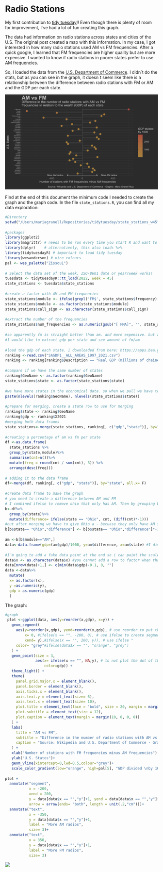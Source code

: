 Radio Stations
================

My first contribution to [tidy
tuesday](https://github.com/rfordatascience/tidytuesday/tree/master/data/2022/2022-11-08)!!
Even though there is plenty of room for improvement, I´ve had a lot of
fun creating this graph.

The data had information on radio stations across states and cities of
the U.S. The original post created a map with this information. In my
case, I got interested in how many radio stations used AM vs FM
frequencies. After a quick google, I learned that FM frequencies are
higher quality but are more expensive. I wanted to know if radio
stations in poorer states prefer to use AM frequencies.

So, I loaded the data from the [U.S. Department of
Commerce](https://apps.bea.gov/regional/downloadzip.cfm). I didn´t do
the stats, but as you can see in the graph, it doesn´t seem like there
is a relationship between the difference between radio stations with FM
or AM and the GDP per each state.

![graph](https://github.com/mariagranell/tidytuesday/blob/main/state_stations_w45/AMvsFM.png)

Find at the end of this document the minimum code I needed to create the graph and the graph code. In the file `state_stations.R`, you can find all my data exploration:

``` r
#Directory
setwd("/Users/mariagranell/Repositories/tidytuesday/state_stations_w45")

#packages
library(ggplot2)
library(magrittr) # needs to be run every time you start R and want to use %>%
library(dplyr)    # alternatively, this also loads %>%
library(tidytuesdayR) # important to load tidy tuesday
library(wesanderson) # nice colours
pal <- wes_palette("Zissou1")

# Select the data set of the week, ISO-8601 date or year/week works!
tuesdata <- tidytuesdayR::tt_load(2022, week = 45)
state_stations <- tuesdata$state_stations

#create a factor with AM and FM frequencies
state_stations$module <- ifelse(grepl('FM$', state_stations$frequency), "FM", "AM")
state_stations$module <- as.factor(state_stations$module)
state_stations$call_sign <- as.character(state_stations$call_sign)

#extract the number of the frequencies
state_stations$num_frequencies <- as.numeric(gsub("[ FMA]", "", state_stations$frequency))

#so apparently fm is straight better than am. and more expensive. but am covers more distance
#I would like to extract gdp per state and see amount of fm/am

#load the gdp of each state. I downloaded from here: https://apps.bea.gov/regional/downloadzip.cfm
ranking <-read.csv("SAGDP1__ALL_AREAS_1997_2021.csv")
ranking <- ranking[ranking$Description == "Real GDP (millions of chained 2012 dollars)  ",] # selection for only GDP data

#compare if we have the same number of states
ranking$GeoName <- as.factor(ranking$GeoName)
state_stations$state <- as.factor(state_stations$state)

#we have more states in the economical data. so when we pull we have to make sure is the same
paste(nlevels(ranking$GeoName), nlevels(state_stations$state))

#prepare for merging, create a state row to use for merging
ranking$state <- ranking$GeoName
ranking$gdp <- ranking$X2021
#merging both data frames
state_stations<-merge(state_stations, ranking[, c("gdp","state")], by="state", all.x= F)

#creating a percentage of am vs fm per state
df <-as.data.frame(
  state_stations %>%
  group_by(state,module)%>%
  summarise(cnt=n())%>%
  mutate(freq = round(cnt / sum(cnt), 3)) %>%
  arrange(desc(freq)))

# adding it to the data frame
df<-merge(df, ranking[, c("gdp", "state")], by="state", all.x= F)

#create data frame to make the graph
# you need to create a difference between AM and FM
# I combined ifelse to remove ohio that only has AM. Then by grouping by state and asking df into the variable tada!
b<-df%>%
  group_by(state)%>%
  mutate(difference= ifelse(state == "Ohio", cnt, (diff(cnt)*-1)))
#but after merging we have to give Ohio a - becuase they only have AM stations
b[b$state== "Ohio","difference"] <- b[b$state== "Ohio","difference"]*-1

am <-b[b$module=="AM",]
data<-data.frame(gdp=(am$gdp)/1000, y=am$difference, x=am$state) #I divided gdp by 1000 so it´s smaller

#I´m going to add a fake data point at the end so i can paint the scale
data$x <- as.character(data$x) #you cannot add a row to factor when that level is not there
data[nrow(data)+1,] <- c(min(data$gdp)-0.1, 0, "")
data <-data%>%
  mutate(
  x= as.factor(x),
  y =as.numeric(y),
  gdp = as.numeric(gdp)
  )
```

The graph:

``` r
#graph
 plot <-ggplot(data, aes(y=reorder(x,gdp), x=y)) +
   geom_segment(
     aes(y=reorder(x,gdp), yend=reorder(x,gdp), # use reorder to put the states from +gdp to -gdp
         x= 0, #ifelse(x == "", -200, 0), # use ifelse to create segments of the legend on the graph. it was easier to do with segment
         xend= y),#ifelse(x == "", 200, y)), # use ifelse "
     color= "grey"#ifelse(data$x == "", "orange", "grey")
   ) +
   geom_point(size = 3,
              aes(x= ifelse(x == "", NA,y), # to not plot the dot of the fake row
                  color=gdp)) +
   theme_light() +
   theme(
     panel.grid.major.x = element_blank(),
     panel.border = element_blank(),
     axis.ticks.x = element_blank(),
     axis.text.y = element_text(size= 6),
     axis.text.x = element_text(size= 10),
     plot.title = element_text(face = "bold", size = 20, margin = margin(0, 0, 0, 0)),
     plot.subtitle = element_text(size = 12),
     plot.caption = element_text(margin = margin(10, 0, 0, 0))
   ) +
   labs(
     title = "AM vs FM",
     subtitle = "Difference in the number of radio stations with AM vs FM  \nfrequencies in relation to the wealth (GDP) of each state",
     caption = "Source: Wikipedia and U.S. Department of Commerce · Graphic: Maria Granell Ruiz"
   ) +
   xlab("Number of stations with FM frequencies minus AM frequencies") +
   ylab("U.S. States")+
   geom_vline(xintercept=0,lwd=0.5,colour="grey")+
   scale_color_gradient(low="orange", high=pal[5], "GDP divided \nby 1000")

plot +
  annotate("segment",
           x = -200,
           xend = 200,
           y = data[data$x == "","y"]+1, yend = data[data$x == "","y"]+1,
           arrow = arrow(ends= "both", length = unit(.2,"cm")))+
  annotate("text",
           x = -350,
           y = data[data$x == "","y"]+1,
           label = "More AM radios",
           size= 3)+
  annotate("text",
           x = 350,
           y = data[data$x == "","y"]+1,
           label = "More FM radios",
           size= 3)
```

![](/Users/mariagranell/Repositories/tidytuesday/state_stations_w45/README_files/figure-gfm/unnamed-chunk-2-1.png)<!-- -->
